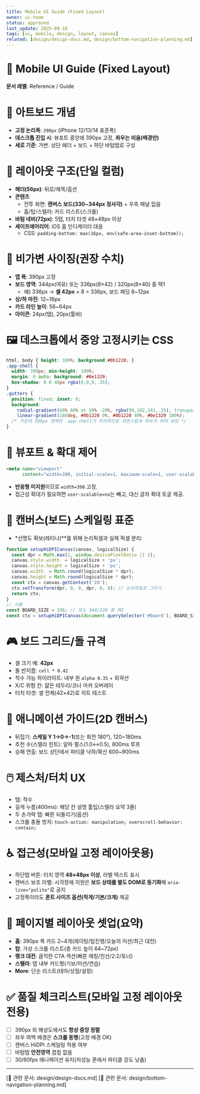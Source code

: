 ```yaml
---
title: Mobile UI Guide (Fixed Layout)
owner: ui-team
status: approved
last_update: 2025-09-16
tags: [ui, mobile, design, layout, canvas]
related: [design/design-docs.md, design/bottom-navigation-planning.md]
---
```


# 📱 Mobile UI Guide (Fixed Layout)

**문서 레벨**: Reference / Guide

# 🎯 아트보드 개념

- **고정 논리폭**: `390px` (iPhone 12/13/14 표준폭)
- **데스크톱 진입 시**: 뷰포트 중앙에 390px 고정, **좌우는 비움(배경만)**
- **세로 기준**: 가변. 상단 헤더 + 보드 + 하단 바텀탭로 구성

# 🧱 레이아웃 구조(단일 컬럼)

- **헤더(56px)**: 뒤로/제목/옵션
- **콘텐츠**
    - 전투 화면: **캔버스 보드(330~344px 정사각)** + 우측 패널 없음
    - 홈/탑/스텔라: 카드 리스트(스크롤)
- **바텀 네비(72px)**: 5탭, 터치 타겟 48×48px 이상
- **세이프에어리어**: iOS 홈 인디케이터 대응
    - CSS: `padding-bottom: max(16px, env(safe-area-inset-bottom));`

# 🎨 비가변 사이징(권장 수치)

- **앱 폭**: 390px 고정
- **보드 영역**: 344px(여유) 또는 336px(8×42) / 320px(8×40) 중 택1
    - 예) 336px → **셀 42px** × 8 = 336px, 보드 패딩 8~12px
- **상/하 마진**: 12~16px
- **카드 라인 높이**: 56~64px
- **아이콘**: 24px(탭), 20px(툴바)

# 🖼️ 데스크톱에서 중앙 고정시키는 CSS

```css
html, body { height: 100%; background:#0b1220; }
.app-shell {
  width: 390px; min-height: 100%;
  margin: 0 auto; background: #0e1329;
  box-shadow: 0 0 40px rgba(0,0,0,.35);
}
.gutters {
  position: fixed; inset: 0;
  background:
    radial-gradient(60% 80% at 50% -20%, rgba(99,102,241,.25), transparent 60%),
    linear-gradient(180deg, #0b1220 0%, #0b1220 40%, #0e1329 100%);
  /* 가운데 390px 영역은 .app-shell가 차지하므로 자연스럽게 좌우가 비어 보임 */
}

```

# 🧭 뷰포트 & 확대 제어

```html
<meta name="viewport"
      content="width=390, initial-scale=1, maximum-scale=1, user-scalable=no" />

```

- **반응형 미지원**이므로 `width=390` 고정.
- 접근성 확대가 필요하면 `user-scalable=no`는 빼고, 대신 글자 확대 토글 제공.

# 🧩 캔버스(보드) 스케일링 표준

- *선명도 확보(레티나)**를 위해 논리픽셀과 실제 픽셀 분리:

```jsx
function setupHiDPICanvas(canvas, logicalSize) {
  const dpr = Math.max(1, window.devicePixelRatio || 1);
  canvas.style.width  = logicalSize + 'px';
  canvas.style.height = logicalSize + 'px';
  canvas.width  = Math.round(logicalSize * dpr);
  canvas.height = Math.round(logicalSize * dpr);
  const ctx = canvas.getContext('2d');
  ctx.setTransform(dpr, 0, 0, dpr, 0, 0); // 논리좌표로 그리기
  return ctx;
}
// 사용
const BOARD_SIZE = 336; // 또는 344/320 중 택1
const ctx = setupHiDPICanvas(document.querySelector('#board'), BOARD_SIZE);

```

# 🎮 보드 그리드/돌 규격

- 셀 크기 예: **42px**
- 돌 반지름: `cell * 0.42`
- 착수 가능 하이라이트: 내부 원 `alpha 0.35` + 외곽선
- X/C 위험 칸: 얇은 테두리/코너 마커 오버레이
- 터치 타겟: 셀 전체(42×42)로 히트 테스트

# 🫧 애니메이션 가이드(2D 캔버스)

- 뒤집기: **스케일 Y 1→0→-1**(또는 회전 180°), 120~180ms
- 추천 수(스텔라 힌트): 알파 펄스(1.0↔0.5), 800ms 루프
- 승패 연출: 보드 상단에서 파티클 낙하/확산 600~900ms

# 🖱️ 제스처/터치 UX

- 탭: 착수
- 길게 누름(400ms): 해당 칸 설명 툴팁(스텔라 요약 3줄)
- 두 손가락 탭: 빠른 되돌리기(옵션)
- 스크롤 충돌 방지: `touch-action: manipulation; overscroll-behavior: contain;`

# ♿ 접근성(모바일 고정 레이아웃용)

- 하단탭 버튼: 터치 영역 **48×48px 이상**, 라벨 텍스트 표시
- 캔버스 보조 라벨: 시각장애 지원은 **보드 상태를 별도 DOM로 동기화**해 `aria-live="polite"`로 공지
- 고정폭이라도 **폰트 사이즈 옵션(작게/기본/크게)** 제공

# 🧳 페이지별 레이아웃 셋업(요약)

- **홈**: 390px 폭 카드 2~4개(레이팅/탑진행/오늘의 미션/최근 대전)
- **탑**: 가상 스크롤 리스트(층 카드 높이 64~72px)
- **랭크 대전**: 큼직한 CTA 섹션(빠른 매칭/친선/2:2/토너)
- **스텔라**: 탭 내부 카드형(기보/미션/연습)
- **More**: 단순 리스트(테마/상점/설정)

# ✅ 품질 체크리스트(모바일 고정 레이아웃 전용)

- [ ]  390px 외 해상도에서도 **항상 중앙 정렬**
- [ ]  좌우 여백 배경은 **스크롤 동행**(고정 배경 OK)
- [ ]  캔버스 HiDPI 스케일링 적용 여부
- [ ]  바텀탭 **안전영역** 겹침 없음
- [ ]  30/60fps 애니메이션 유지(저성능 폰에서 파티클 강도 낮춤)

---
[📎 관련 문서: design/design-docs.md]
[📎 관련 문서: design/bottom-navigation-planning.md]
